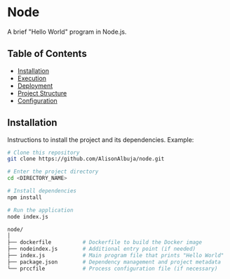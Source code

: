 # Node

A brief "Hello World" program in Node.js.

## Table of Contents

- [Installation](#installation)
- [Execution](#execution)
- [Deployment](#deployment)
- [Project Structure](#project-structure)
- [Configuration](#configuration)

## Installation

Instructions to install the project and its dependencies. Example:

```bash
# Clone this repository
git clone https://github.com/AlisonAlbuja/node.git

# Enter the project directory
cd <DIRECTORY_NAME>

# Install dependencies
npm install

# Run the application
node index.js

node/
│
├── dockerfile          # Dockerfile to build the Docker image
├── nodeindex.js        # Additional entry point (if needed)
├── index.js            # Main program file that prints "Hello World"
├── package.json        # Dependency management and project metadata
└── prccfile            # Process configuration file (if necessary)
